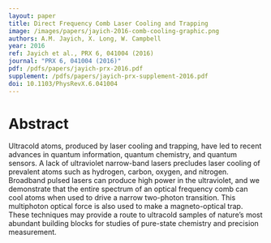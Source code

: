 ```yaml
---
layout: paper
title: Direct Frequency Comb Laser Cooling and Trapping
image: /images/papers/jayich-2016-comb-cooling-graphic.png
authors: A.M. Jayich, X. Long, W. Campbell
year: 2016
ref: Jayich et al., PRX 6, 041004 (2016)
journal: "PRX 6, 041004 (2016)"
pdf: /pdfs/papers/jayich-prx-2016.pdf
supplement: /pdfs/papers/jayich-prx-supplement-2016.pdf
doi: 10.1103/PhysRevX.6.041004
---
```


# Abstract

Ultracold atoms, produced by laser cooling and trapping, have led to recent advances in quantum information, quantum chemistry, and quantum sensors. A lack of ultraviolet narrow-band lasers precludes laser cooling of prevalent atoms such as hydrogen, carbon, oxygen, and nitrogen. Broadband pulsed lasers can produce high power in the ultraviolet, and we demonstrate that the entire spectrum of an optical frequency comb can cool atoms when used to drive a narrow two-photon transition. This multiphoton optical force is also used to make a magneto-optical trap. These techniques may provide a route to ultracold samples of nature’s most abundant building blocks for studies of pure-state chemistry and precision measurement.
